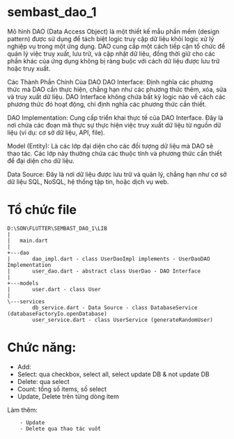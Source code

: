 # sembast_dao_1

Mô hình DAO (Data Access Object) là một thiết kế mẫu phần mềm (design pattern) được sử dụng để tách biệt logic truy cập dữ liệu khỏi logic xử lý nghiệp vụ trong một ứng dụng. DAO cung cấp một cách tiếp cận tổ chức để quản lý việc truy xuất, lưu trữ, và cập nhật dữ liệu, đồng thời giữ cho các phần khác của ứng dụng không bị ràng buộc với cách dữ liệu được lưu trữ hoặc truy xuất.

Các Thành Phần Chính Của DAO
DAO Interface: Định nghĩa các phương thức mà DAO cần thực hiện, chẳng hạn như các phương thức thêm, xóa, sửa và truy xuất dữ liệu. DAO Interface không chứa bất kỳ logic nào về cách các phương thức đó hoạt động, chỉ định nghĩa các phương thức cần thiết.

DAO Implementation: Cung cấp triển khai thực tế của DAO Interface. Đây là nơi chứa các đoạn mã thực sự thực hiện việc truy xuất dữ liệu từ nguồn dữ liệu (ví dụ: cơ sở dữ liệu, API, file).

Model (Entity): Là các lớp đại diện cho các đối tượng dữ liệu mà DAO sẽ thao tác. Các lớp này thường chứa các thuộc tính và phương thức cần thiết để đại diện cho dữ liệu.

Data Source: Đây là nơi dữ liệu được lưu trữ và quản lý, chẳng hạn như cơ sở dữ liệu SQL, NoSQL, hệ thống tập tin, hoặc dịch vụ web.

# Tổ chức file

[comment]: <> (``` danh dau code block - view sho ra y chang)
[//]: # (This may be the most platform independent comment)

```
D:\SON\FLUTTER\SEMBAST_DAO_1\LIB
|  
|   main.dart
|   
+---dao
|       dao_impl.dart - class UserDaoImpl implements - UserDaoDAO Implementation
|       user_dao.dart - abstract class UserDao - DAO Interface 
|       
+---models
|       user.dart - class User 
|       
\---services
        db_service.dart - Data Source - class DatabaseService (databaseFactoryIo.openDatabase)
        user_service.dart - class UserService (generateRandomUser)
```

# Chức năng:

+ Add: 
+ Select: qua checkbox, select all, select update DB & not update DB
+ Delete: qua select
+ Count: tổng số items, số select
+ Update, Delete trên từng dòng item

Làm thêm: 

        - Update
        - Delete qua thao tác vuốt